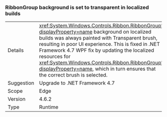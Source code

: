 ### RibbonGroup background is set to transparent in localized builds


|   |   |
|---|---|
|Details|<xref:System.Windows.Controls.Ribbon.RibbonGroup?displayProperty=name> background on localized builds was always painted with Transparent brush, resulting in poor UI experience. This is fixed in .NET Framework 4.7 WPF fix by updating the localized resources for <xref:System.Windows.Controls.Ribbon.RibbonGroup?displayProperty=name>, which in turn ensures that the correct brush is selected.|
|Suggestion|Upgrade to .NET Framework 4.7|
|Scope|Edge|
|Version|4.6.2|
|Type|Runtime|

